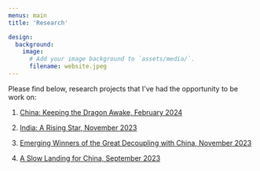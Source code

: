 ```yaml
---
menus: main
title: 'Research'

design:
  background:
    image:
      # Add your image background to `assets/media/`.
      filename: website.jpeg
---
```


Please find below, research projects that I've had the opportunity to be work on: 

1. [China: Keeping the Dragon Awake, February 2024](https://www.allianz-trade.com/content/dam/onemarketing/aztrade/allianz-trade_com/en_gl/erd/publications/pdf/2024-02-07-China.pdf)

2. [India: A Rising Star, November 2023](https://www.allianz.com/content/dam/onemarketing/azcom/Allianz_com/economic-research/publications/specials/en/2023/november/2023-11-09-India-AZ.pdf)

3. [Emerging Winners of the Great Decoupling with China, November 2023](https://www.allianz-trade.com/content/dam/onemarketing/aztrade/allianz-trade_com/en_gl/erd/publications/pdf/2023_11_24_what_to_watch.pdf)

4. [A Slow Landing for China, September 2023](https://www.allianz-trade.com/en_global/news-insights/economic-insights/china-landing.html)